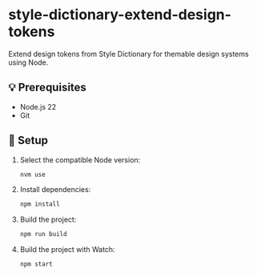 # style-dictionary-extend-design-tokens

Extend design tokens from Style Dictionary for themable design systems using Node.

## 💡 Prerequisites

- Node.js 22
- Git

## 🚀 Setup

1. Select the compatible Node version:
   ```sh
   nvm use
   ```
2. Install dependencies:
   ```sh
   npm install
   ```
3. Build the project:
   ```sh
   npm run build
   ```
4. Build the project with Watch:
   ```sh
   npm start
   ```
